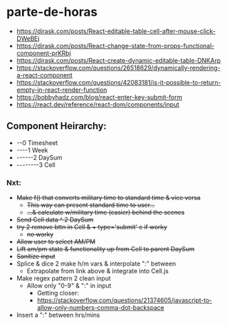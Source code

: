 # parte-de-horas
  - https://dirask.com/posts/React-editable-table-cell-after-mouse-click-DWeBEj
  - https://dirask.com/posts/React-change-state-from-props-functional-component-prKRbj
  - https://dirask.com/posts/React-create-dynamic-editable-table-DNKArp
  - https://stackoverflow.com/questions/26518629/dynamically-rendering-a-react-component
  - https://stackoverflow.com/questions/42083181/is-it-possible-to-return-empty-in-react-render-function
  - https://bobbyhadz.com/blog/react-enter-key-submit-form
  - https://react.dev/reference/react-dom/components/input

## Component Heirarchy:
  - --0 Timesheet
  - ----1 Week
  - ------2 DaySum
  - --------3 Cell

### Nxt:
 - ~~Make f() that converts military time to standard time & vice versa~~
   * ~~This way can present standard time to user...~~
   * ~~...& calculate w/military time (easier) behind the scenes~~
 - ~~Send Cell data ^ 2 DaySum~~
 - ~~try 2 remove bttn in Cell & + type='submit' c if worky~~
   * ~~no worky~~
 - ~~Allow user to select AM/PM~~
 - ~~Lift am/pm state & functionality up from Cell to parent DaySum~~
 - ~~Sanitize input~~
 - Splice & dice 2 make h/m vars & interpolate ":" between
   * Extrapolate from link above & integrate into Cell.js
 - Make regex pattern 2 clean input
   * Allow only "0-9" & ":" in input 
     - Getting closer:
     - https://stackoverflow.com/questions/21374605/javascript-to-allow-only-numbers-comma-dot-backspace
 - Insert a ":" between hrs/mins